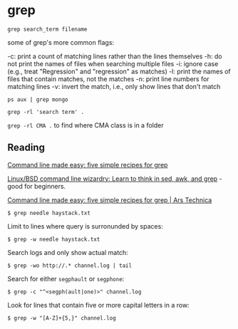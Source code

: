
# grep

`grep search_term filename`

some of grep's more common flags:

-c: print a count of matching lines rather than the lines themselves
-h: do not print the names of files when searching multiple files
-i: ignore case (e.g., treat "Regression" and "regression" as matches)
-l: print the names of files that contain matches, not the matches
-n: print line numbers for matching lines
-v: invert the match, i.e., only show lines that don't match

`ps aux | grep mongo`

`grep -rl 'search term' .`

`grep -rl CMA .` to find where CMA class is in a folder		


## Reading

[Command line made easy: five simple recipes for grep](https://arstechnica.com/information-technology/2009/05/command-line-made-easy-five-simple-recipes-for-grep/?itm_source=parsely-api)

[Linux/BSD command line wizardry: Learn to think in sed, awk, and grep](https://arstechnica.com/gadgets/2021/08/linux-bsd-command-line-101-using-awk-sed-and-grep-in-the-terminal/) - good for beginners.

[Command line made easy: five simple recipes for grep | Ars Technica](https://arstechnica.com/information-technology/2009/05/command-line-made-easy-five-simple-recipes-for-grep/?itm_source=parsely-api)

```
$ grep needle haystack.txt
```

Limit to lines where query is surronunded by spaces:

```
$ grep -w needle haystack.txt
```

Search logs and only show actual match:

```
$ grep -wo http://.* channel.log | tail
```

Search for either `segphault` or `segphone`:

```
$ grep -c "^<segph(ault|one)>" channel.log
```

Look for lines that contain five or more capital letters in a row:

```
$ grep -w "[A-Z]+{5,}" channel.log
```
